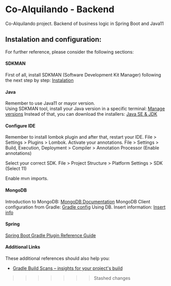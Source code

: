# Co-Alquilando - Backend
Co-Alquilando project. Backend of business logic in Spring Boot and Java11

## Instalation and configuration:
For further reference, please consider the following sections:

#### SDKMAN

First of all, install SDKMAN (Software Development Kit Manager) 
following the next step by step: [Instalation](https://sdkman.io/install)

#### Java

Remember to use Java11 or mayor version.  
Using SDKMAN tool, install your Java version in a specific terminal: 
[Manage versions](https://sdkman.io/usage)
Instead of that, you can download the installers: [Java SE & JDK](https://www.oracle.com/java/technologies/javase-jdk11-downloads.html)

#### Configure IDE

Remember to install lombok plugin and after that, restart your IDE. File > Settings > Plugins > Lombok. 
Activate your annotations. File > Settings > Build, Execution, Deployment > Compiler > Annotation Processor (Enable annotations)

Select your correct SDK. File > Project Structure > Platform Settings > SDK (Select 11)

Enable mvn imports. 

#### MongoDB

Introduction to  MongoDB:
[MongoDB Documentation](https://docs.mongodb.com/manual/introduction/)
MongoDB Client configuration from Gradle:
[Gradle config](https://mongodb.github.io/mongo-java-driver/4.0/driver/getting-started/installation/)
Using DB. Insert information:
[Insert info](https://docs.mongodb.com/guides/server/insert/)


#### Spring 


[Spring Boot Gradle Plugin Reference Guide](https://docs.spring.io/spring-boot/docs/2.2.6.RELEASE/gradle-plugin/reference/html/)

#### Additional Links
These additional references should also help you:

* [Gradle Build Scans – insights for your project's build](https://scans.gradle.com#gradle)

>>>>>>> Stashed changes
